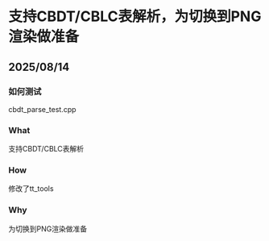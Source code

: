 # 支持CBDT/CBLC表解析，为切换到PNG渲染做准备

## 2025/08/14

### 如何测试

cbdt_parse_test.cpp

### What

支持CBDT/CBLC表解析

### How

修改了tt_tools

### Why

为切换到PNG渲染做准备